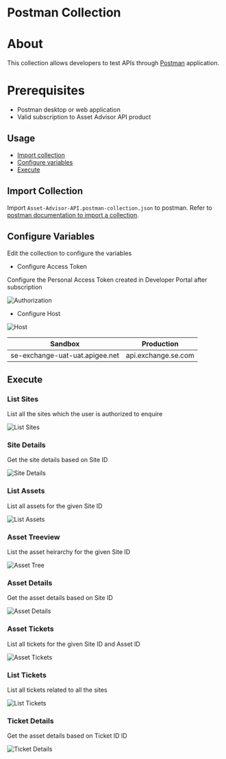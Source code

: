 # Postman Collection

# About

This collection allows developers to test APIs through [Postman](https://www.postman.com/) application.

# Prerequisites

* Postman desktop or web application
* Valid subscription to Asset Advisor API product

## Usage
 
* [Import collection](#import-collection)
* [Configure variables](#configure-variables)
* [Execute](#execute)

## Import Collection

Import ```Asset-Advisor-API.postman-collection.json``` to postman. Refer to [postman documentation to import a collection](https://learning.postman.com/docs/getting-started/importing-and-exporting-data/#importing-data-into-postman).

## Configure Variables

Edit the collection to configure the variables

* Configure Access Token

Configure the Personal Access Token created in Developer Portal after subscription

![Authorization](./media/configure-token.png)

* Configure Host 

![Host](./media/configure-host.png)

| Sandbox  | Production |
|---|---|
| se-exchange-uat-uat.apigee.net  |  api.exchange.se.com |

## Execute

### List Sites

List all the sites which the user is authorized to enquire

![List Sites](./media/list-sites.png)

### Site Details

Get the site details based on Site ID

![Site Details](./media/site-details.PNG)

### List Assets

List all assets for the given Site ID

![List Assets](./media/list-assets.PNG)

### Asset Treeview

List the asset heirarchy for the given Site ID

![Asset Tree](./media/asset-tree.PNG)

### Asset Details

Get the asset details based on Site ID

![Asset Details](./media/asset-detail.PNG)

### Asset Tickets

List all tickets for the given Site ID and Asset ID

![Asset Tickets](./media/asset-tickets.PNG)

### List Tickets

List all tickets related to all the sites

![List Tickets](./media/list-tickets.png)

### Ticket Details

Get the asset details based on Ticket ID ID

![Ticket Details](./media/ticket-detail.PNG)